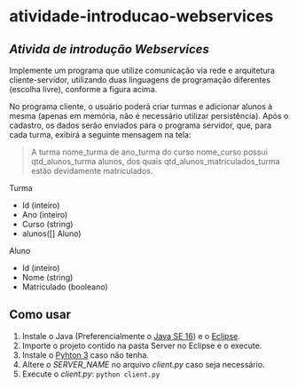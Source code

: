 # atividade-introducao-webservices
## _Ativida de introdução Webservices_

Implemente um programa que utilize comunicação via rede e arquitetura cliente-servidor, utilizando duas
linguagens de programação diferentes (escolha livre), conforme a figura acima.

  No programa cliente, o usuário poderá criar turmas e adicionar alunos à mesma (apenas em memória, não é
necessário utilizar persistência). Após o cadastro, os dados serão enviados para o programa servidor, que, para
cada turma, exibirá a seguinte mensagem na tela:

> A turma nome_turma de ano_turma do curso nome_curso possui qtd_alunos_turma alunos, dos quais qtd_alunos_matriculados_turma estão devidamente matriculados.

Turma
* Id (inteiro)
* Ano (inteiro)
* Curso (string)
* alunos([] Aluno)

Aluno
* Id (inteiro)
* Nome (string)
* Matriculado (booleano)

## Como usar

1. Instale o Java (Preferencialmente o [Java SE 16](https://www.oracle.com/java/technologies/javase/jdk16-archive-downloads.html)) e o [Eclipse](https://www.eclipse.org/downloads/).
2. Importe o projeto contido na pasta Server no Eclipse e o execute.
3. Instale o [Pyhton 3](https://www.python.org/) caso não tenha.
4. Altere o _SERVER_NAME_ no arquivo _client.py_ caso seja necessário.
6. Execute o _client.py_: ```python client.py```
